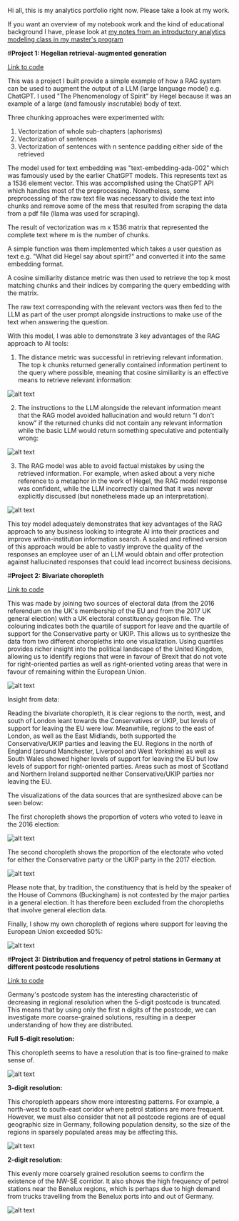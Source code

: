 Hi all, this is my analytics portfolio right now. Please take a look at my work. 

If you want an overview of my notebook work and the kind of educational background I have, please look at [my notes from an introductory analytics modeling class in my master's program](https://github.com/Mechnar9000/datafiles/blob/main/Full%20notes%20on%20analytics%20modeling.ipynb)

#**Project 1: Hegelian retrieval-augmented generation**

[Link to code](https://github.com/Mechnar9000/datafiles/blob/main/Hegelian%20Retrieval%20Augmented%20Generation%20(RAG).ipynb)

This was a project I built provide a simple example of how a RAG system can be used to augment the output of a LLM (large language model) e.g. ChatGPT. I used "The Phenomenology of Spirit" by Hegel because it was an example of a large (and famously inscrutable) body of text. 

Three chunking approaches were experimented with:

1. Vectorization of whole sub-chapters (aphorisms)
2. Vectorization of sentences
3. Vectorization of sentences with n sentence padding either side of the retrieved

The model used for text embedding was "text-embedding-ada-002" which was famously used by the earlier ChatGPT models. This represents text as a 1536 element vector. This was accomplished using the ChatGPT API which handles most of the preprocessing. Nonetheless, some preprocessing of the raw text file was necessary to divide the text into chunks and remove some of the mess that resulted from scraping the data from a pdf file (llama was used for scraping).

The result of vectorization was m x 1536 matrix that represented the complete text where m is the number of chunks. 

A simple function was them implemented which takes a user question as text e.g. "What did Hegel say about spirit?" and converted it into the same embedding format. 

A cosine similiarity distance metric was then used to retrieve the top k most matching chunks and their indices by comparing the query embedding with the matrix. 

The raw text corresponding with the relevant vectors was then fed to the LLM as part of the user prompt alongside instructions to make use of the text when answering the question. 

With this model, I was able to demonstrate 3 key advantages of the RAG approach to AI tools:

1. The distance metric was successful in retrieving relevant information. The top k chunks returned generally contained information pertinent to the query where possible, meaning that cosine similiarity is an effective means to retrieve relevant information:

![alt text](https://raw.githubusercontent.com/Mechnar9000/datafiles/main/rag_output.jpg)

2. The instructions to the LLM alongside the relevant information meant that the RAG model avoided hallucination and would return "I don't know" if the returned chunks did not contain any relevant information while the basic LLM would return something speculative and potentially wrong:

![alt text](https://raw.githubusercontent.com/Mechnar9000/datafiles/main/rag_hallucination.jpg)

3. The RAG model was able to avoid factual mistakes by using the retrieved information. For example, when asked about a very niche reference to a metaphor in the work of Hegel, the RAG model response was confident, while the LLM incorrectly claimed that it was never explicitly discussed (but nonetheless made up an interpretation).

 ![alt text](https://raw.githubusercontent.com/Mechnar9000/datafiles/main/rag_hallucination.jpg)

This toy model adequately demonstrates that key advantages of the RAG approach to any business looking to integrate AI into their practices and improve within-institution information search. A scaled and refined version of this approach would be able to vastly improve the quality of the responses an employee user of an LLM would obtain and offer protection against hallucinated responses that could lead incorrect business decisions. 













#**Project 2: Bivariate choropleth**

[Link to code](https://github.com/Mechnar9000/datafiles/blob/main/UK%20election%20results%20choropleths.ipynb)

This was made by joining two sources of electoral data (from the 2016 referendum on the UK's membership of the EU and from the 2017 UK general election) with a UK electoral constituency geojson file. The colouring indicates both the quartile of support for leave and the quartile of support for the Conservative party or UKIP. This allows us to synthesize the data from two different choropleths into one visualization. Using quartiles provides richer insight into the political landscape of the United Kingdom, allowing us to identify regions that were in favour of Brexit that do not vote for right-oriented parties as well as right-oriented voting areas that were in favour of remaining within the European Union. 

![alt text](https://raw.githubusercontent.com/Mechnar9000/datafiles/main/bivariate_choropleth.jpg)

Insight from data: 

Reading the bivariate choropleth, it is clear regions to the north, west, and south of London leant towards the Conservatives or UKIP, but levels of support for leaving the EU were low. Meanwhile, regions to the east of London, as well as the East Midlands, both supported the Conservative/UKIP parties and leaving the EU. Regions in the north of England (around Manchester, Liverpool and West Yorkshire) as well as South Wales showed higher levels of support for leaving the EU but low levels of support for right-oriented parties. Areas such as most of Scotland and Northern Ireland supported neither Conservative/UKIP parties nor leaving the EU.

The visualizations of the data sources that are synthesized above can be seen below:

The first choropleth shows the proportion of voters who voted to leave in the 2016 election:

![alt text](https://raw.githubusercontent.com/Mechnar9000/datafiles/main/leave_voting.jpg)

The second choropleth shows the proportion of the electorate who voted for either the Conservative party or the UKIP party in the 2017 election. 

![alt text](https://raw.githubusercontent.com/Mechnar9000/datafiles/main/conservative_ukip_support.jpg)

Please note that, by tradition, the constituency that is held by the speaker of the House of Commons (Buckingham) is not contested by the major parties in a general election. It has therefore been excluded from the choropleths that involve general election data. 

Finally, I show my own choropleth of regions where support for leaving the European Union exceeded 50%: 

![alt text](https://raw.githubusercontent.com/Mechnar9000/datafiles/main/majority_support.jpg)

#**Project 3: Distribution and frequency of petrol stations in Germany at different postcode resolutions**

[Link to code](https://github.com/Mechnar9000/datafiles/blob/main/Choropleth%20of%20German%20Petrol%20Stations.ipynb)

Germany's postcode system has the interesting characteristic of decreasing in regional resolution when the 5-digit postcode is truncated. This means that by using only the first n digits of the postcode, we can investigate more coarse-grained solutions, resulting in a deeper understanding of how they are distributed. 

**Full 5-digit resolution:**

This choropleth seems to have a resolution that is too fine-grained to make sense of. 

![alt text](https://github.com/Mechnar9000/datafiles/blob/main/5-digit.jpg)

**3-digit resolution:**

This choropleth appears show more interesting patterns. For example, a north-west to south-east coridor where petrol stations are more frequent. However, we must also consider that not all postcode regions are of equal geographic size in Germany, following population density, so the size of the regions in sparsely populated areas may be affecting this.  

![alt text](https://github.com/Mechnar9000/datafiles/blob/main/3-digit.jpg)

**2-digit resolution:**

This evenly more coarsely grained resolution seems to confirm the existence of the NW-SE corridor. It also shows the high frequency of petrol stations near the Benelux regions, which is perhaps due to high demand from trucks travelling from the Benelux ports into and out of Germany. 

![alt text](https://github.com/Mechnar9000/datafiles/blob/main/2-digit.jpg)




